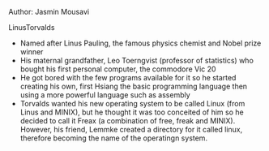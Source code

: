 Author: Jasmin Mousavi 

LinusTorvalds
- Named after Linus Pauling, the famous physics chemist and Nobel prize winner 
- His maternal grandfather, Leo Toerngvist (professor of statistics) who bought his first personal computer, the commodore Vic 20
- He got bored with the few programs available for it so he started creating his own, first Hsiang the basic programming language then using a more powerful language such as assembly
- Torvalds wanted his new operating system to be called Linux (from Linus and MINIX), but he thought it was too conceited of him so he decided to call it Freax (a combination of free, freak and MINIX). However, his friend, Lemmke created a directory for it called linux, therefore becoming the name of the operatingn system.
